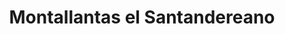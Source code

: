 ---
title: "Montallantas el Santandereano"
url: /barranca-de-upia/montallantas-el-santandereano/
shop: neumáticos
---